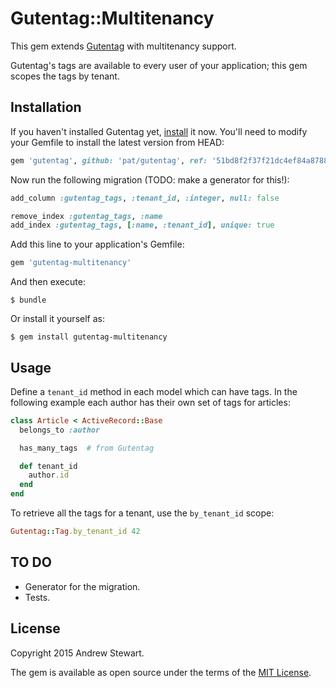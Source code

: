 # Gutentag::Multitenancy

This gem extends [Gutentag](https://github.com/pat/gutentag) with multitenancy support.

Gutentag's tags are available to every user of your application; this gem scopes the tags by tenant.


## Installation

If you haven't installed Gutentag yet, [install](https://github.com/pat/gutentag#installation) it now.  You'll need to modify your Gemfile to install the latest version from HEAD:

```ruby
gem 'gutentag', github: 'pat/gutentag', ref: '51bd8f2f37f21dc4ef84a87889db4f28aa3573e2'
```

Now run the following migration (TODO: make a generator for this!):

```ruby
add_column :gutentag_tags, :tenant_id, :integer, null: false

remove_index :gutentag_tags, :name
add_index :gutentag_tags, [:name, :tenant_id], unique: true
```

Add this line to your application's Gemfile:

```ruby
gem 'gutentag-multitenancy'
```

And then execute:

    $ bundle

Or install it yourself as:

    $ gem install gutentag-multitenancy


## Usage

Define a `tenant_id` method in each model which can have tags.  In the following example each author has their own set of tags for articles:

```ruby
class Article < ActiveRecord::Base
  belongs_to :author

  has_many_tags  # from Gutentag

  def tenant_id
    author.id
  end
end
```

To retrieve all the tags for a tenant, use the `by_tenant_id` scope:

```ruby
Gutentag::Tag.by_tenant_id 42
```

## TO DO

- Generator for the migration.
- Tests.


## License

Copyright 2015 Andrew Stewart.

The gem is available as open source under the terms of the [MIT License](http://opensource.org/licenses/MIT).

